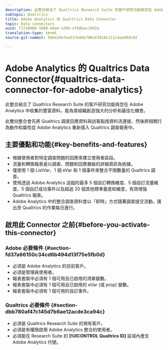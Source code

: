 ```yaml
---
description: 此整合結合了 Qualtrics Research Suite 的客戶研究功能與您在 Adobe Analytics 中收集的豐富資料，能為貴組織創造強大的分析和最佳化機會。
subtopic: Qualtrics
title: Adobe Analytics 的 Qualtrics Data Connector
topic: Data connectors
uuid: f1fa90b6-1b80-4da4-a39b-efb8bac1692a
translation-type: tm+mt
source-git-commit: 99ee24efaa517e8da700c67818c111c4aa90dc02

---
```



# Adobe Analytics 的 Qualtrics Data Connector{#qualtrics-data-connector-for-adobe-analytics}

此整合結合了 Qualtrics Research Suite 的客戶研究功能與您在 Adobe Analytics 中收集的豐富資料，能為貴組織創造強大的分析和最佳化機會。

此雙向整合會先將 Qualtrics 調查回應資料與訪客點按資料流連接，然後將相關行為動作和屬性從 Adobe Analytics 重新插入 Qualtrics 調查報表中。

## 主要優點和功能{#key-benefits-and-features}

* 根據使用者對特定調查問題的回應來建立使用者區段。
* 流量和轉換報表是以調查、問題和回應層級的詳細資訊為依據。
* 僅使用 1 個 ListVar、1 個 eVar 和 1 個事件來整合不限數量的 Qualtrics 調查。
* 使用透過 Adobe Analytics 追蹤的最多 5 個自訂轉換維度、5 個自訂流量維度、5 個自訂成功事件以及超過 20 個其他標準量度和維度，有效增強 Qualtrics 報表。
* Adobe Analytics 中的整合調查資料會以「即時」方式隨著調查提交流動。匯出至 Qualtrics 的作業每日進行。

## 啟用此 Connector 之前{#before-you-activate-this-connector}

### Adobe 必要條件 {#section-fd37a66150c34cd6b494d13f75e5fb0d}

* 必須是 Adobe Analytics 的目前客戶。
* 必須是管理員使用者。
* 報表套裝中必須有 1 個可用且已啟用的清單變數。
* 報表套裝中必須有 1 個可用且已啟用的 eVar (或 prop) 變數。
* 報表套裝中必須有 1 個可用的自訂事件。

### Qualtrics 必要條件 {#section-dbb780af47c145d7b6ae12acde3ca94c}

* 必須是 Qualtrics Research Suite 的現有客戶。
* 必須是有權限啟用 Adobe Analytics 整合的使用者。
* 必須能在 Research Suite 的 **[!UICONTROL Qualtrics ID]** 區域內產生 Adobe Analytics 代號。
